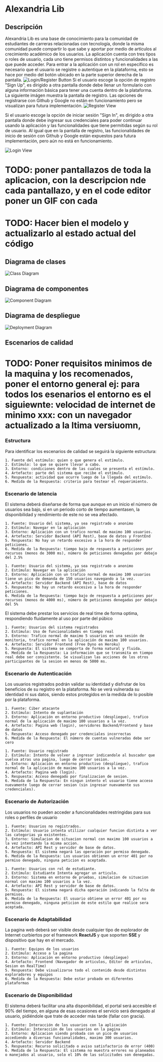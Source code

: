 # Alexandria Lib
## Descripción
Alexandria Lib es una base de conocimiento para la comunidad de estudiantes de carreras relacionadas con tecnología, donde la misma comunidad puede compartir lo que sabe y aportar por medio de artículos al crecimiento académico  de los usuarios.
La aplicación cuenta con tres tipos o roles de usuario, cada uno tiene permisos distintos y funcionalidades a las que puede acceder. Para entrar a la aplicación con un rol en específico es necesario que el usuario se registre o autentique en la plataforma, esto se hace por medio del botón ubicado en la parte superior derecha de la pantalla.
  ![](https://raw.githubusercontent.com/alexandrialib/Alexandria/master/Images/1.png "Login/Register Button")
Si el usuario escoge la opción de registro "Sign Up", es dirigido a otra pantalla donde debe llenar un formulario con alguna información básica para tener una cuenta dentro de la plataforma. La siguiente imágen muestra la pantalla de registro. Las opciones de registrarse con Github y Google no están en funcionamiento pero se visualizan para futura implementación.
![](https://raw.githubusercontent.com/alexandrialib/Alexandria/master/Images/2.png "Register View")

Si el usuario escoge la opción de iniciar sesión "Sign In", es dirigido a otra pantalla donde debe ingresar sus credenciales para poder continuar usando la aplicación y las funcionalidades que tiene permitidas según su rol de usuario. Al igual que en la pantalla de registro, las funcionalidades de inicio de sesión con Github y Google están expuestos para futura implementación, pero aún no está en funcionamiento.

![](https://raw.githubusercontent.com/alexandrialib/Alexandria/master/Images/3.png "Login View")

 # TODO: poner pantallazos de toda la aplicacion, con la descripcion nde cada pantallazo, y en el code editor poner un GIF con cada 

# TODO: Hacer bien el modelo y actualizarlo al estado actual del código
## Diagrama de clases
![](https://raw.githubusercontent.com/alexandrialib/Alexandria/master/Images/ClassDiagram.png "Class Diagram")
## Diagrama de componentes
![](https://raw.githubusercontent.com/alexandrialib/Alexandria/master/Images/ComponentDiagram.png "Component Diagram")
## Diagrama de despliegue
![](https://raw.githubusercontent.com/alexandrialib/Alexandria/master/Images/DeploymentDiagram.png "Deployment Diagram")
## Escenarios de calidad
# TODO: Poner requisitos minimos de la maquina y los recomenados, poner el entorno general ej: para todos los esenarios el entorno es el siguiewnte: velocidad de internet de minimo xxx: con un navegador actualizado a la ltima versiuomn, 
### Estructura
Para identificar los escenarios de calidad se seguirá la siguiente estructura:

	1. Fuente del estímulo: quien o que genera el estímulo. 
	2. Estímulo: lo que se quiere llevar a cabo.
	3. Entorno: condiciones dentro de las cuales se presenta el estímulo.
	4. Artefacto: parte del sistema que recibe el estímulo.
	5. Respuesta: actividad que ocurre luego de la llegada del estímulo.
	6. Medida de la Respuesta: criterio para testear el requerimiento.
### Escenario de latencia

El sistema deberá diseñarse de forma que aunque en un inicio el número de usuarios sea bajo, si en un periodo corto de tiempo aumentasen, la disponibilidad y rendimiento de este no se vea afectado.

    1. Fuente: Usuario del sistema, ya sea registrado o anonimo
	2. Estímulo: Navegar en la aplicación
	3. Entorno: Aplicación con un trafico normal de maximo 100 usuarios.
	4. Artefacto: Servidor Backend (API Rest), base de datos y FrontEnd
	5. Respuesta: No hay un retardo excesivo a la hora de responder peticiones.
	6. Medida de la Respuesta: tiempo bajo de respuesta a peticiones por recursos (menos de 3000 ms), número de peticiones denegadas por debajo del 2.5%

	1. Fuente: Usuario del sistema, ya sea registrado o anonimo
	2. Estímulo: Navegar en la aplicación
	3. Entorno: Aplicación con un trafico normal de maximo 100 usuarios tiene un pico de demanda de 150 usuarios navegando a la vez.
	4. Artefacto: Servidor Backend (API Rest), base de datos
	5. Respuesta: No hay un retardo excesivo a la hora de responder peticiones.
	6. Medida de la Respuesta: tiempo bajo de respuesta a peticiones por recursos (menos de 4000 ms), número de peticiones denegadas por debajo del 5%

El sistema debe prestar los servicios de real time de forma optima, respondiendo fluidamente al uso por parte del púbico 

	1. Fuente: Usuarios del sistema registrados
	2. Estímulo: Uso de funcionalidades en tiempo real
	3. Entorno: Trafico normal de maximo 5 usuarios en una sesión de monitoria, trafico normal en la aplicación de maximo 100 usuarios.
	4. Artefacto: Servidor Frontend (Free Dyno en Heroku)
	5. Respuesta: El sistema se comporta de forma natural y fluida. 
	6. Medida de la Respuesta: La información que se transmita en tiempo real debe ser consistente. Se visualizan las acciones de los otros participantes de la sesion en menos de 5000 ms.

### Escenario de Autenticación

Los usuarios registrados podrán validar su identidad y disfrutar de los beneficios de su registro en la plataforma. No se verá vulnerada su identidad ni sus datos, siendo estos protegidos en la medida de lo posible por la plataforma.

	1. Fuente: Ciber atacante
	2. Estímulo: Intento de suplantación
	3. Entorno: Aplicación en entorno productivo (despliegue), trafico normal de la aplicación de maximo 100 usuarios a la vez.
	4. Artefacto: Pagina web (login), servidores Backend/Frontend y base de datos
	5. Respuesta: Acceso denegado por credenciales incorrectas
	6. Medida de la Respuesta: El número de cuentas vulneradas debe ser cero

    1. Fuente: Usuario registrado
	2. Estímulo: Intento de volver a ingresar indicandole al buscador que vuelva atras una pagina, luego de cerrar sesion. 
	3. Entorno: Aplicación en entorno productivo (despliegue), trafico normal de la aplicación de maximo 100 usuarios a la vez.
	4. Artefacto: Pagina web (login).
	5. Respuesta: Acceso denegado por finalizacion de sesion.
	6. Medida de la Respuesta: En ningun intento el usuario tiene acceso nuevamente luego de cerrar sesion (sin ingresar nuevamente sus credenciales).


### Escenario de Autorización
	
Los usuarios no pueden acceder a funcionalidades restringidas para sus roles o perfiles de usuario

    1. Fuente: Usuarios no registrados.
	2. Estímulo: Usuario intenta utilizar cualquier funcion distinta a ver las categorias ya existentes.
	3. Entorno: Simulacion de situacion normal con maximo 100 usuarios a la vez intentando la misma accion.
	4. Artefacto: API Rest y servidor de base de datos.
	5. Respuesta: El sistema negará las operación por permiso denegado.
	6. Medida de la Respuesta: Los usuarios obtienen un error 401 por no permiso denegado, ninguna peticion es aceptada.

	1. Fuente: Usuarios con rol de estudiante.
	2. Estímulo: Estudiante Intenta agregar un articulo.
	3. Entorno: Sistema en entorno de pruebas, simulacion de situacion normal con maximo 100 usuarios a la vez.
	4. Artefacto: API Rest y servidor de base de datos.
	5. Respuesta: El sistema negará dicha operación indicando la falta de permisos.
	6. Medida de la Respuesta: El usuario obtiene un error 401 por no permiso denegado, ninguna peticion de este estilo que realice sera aceptada.


### Escenario de Adaptabilidad

La pagina web deberá ser visible desde cualquier tipo de explorador de Internet curbiertos por el framework **ReactJS** y que soporten **SSE** y dispositivo que hay en el mercado.

	1. Fuente: Equipos de los usuarios
	2. Estímulo: Acceso a la pagina
	3. Entorno: Aplicación en entorno productivo (despliegue)
	4. Artefacto: Frontend (Navegador de articulos, Editor de articulos, Sesion en RealTime)
	5. Respuesta: Debe visualizarse todo el contenido desde distintos exploradores y equipos
	6. Medida de la Respuesta: Debe estar probado en diferentes plataformas

### Escenario de Disponibilidad
El sistema deberá facilitar una alta disponibilidad, el portal será accesible el 90% del tiempo, en alguna de esas ocasiones el servicio será denegado al usuario, pidiéndole que trate de acceder más tarde (fallar con gracia).

	1. Fuente: Interacción de los usuarios con la aplicación
	2. Estímulo: Interacción de los usuarios en la pagina
	3. Entorno: Aplicacion siendo probada con un pico de usuarios accediendo a diversas funcionalidades, maximo 300 usuarios.
	4. Artefacto: Servidor Backend
	5. Respuesta: Recurso solicitado o aviso satisfactorio de error (400)
	6. Medida de la Respuesta: El sistema no muestra errores no planeados o manejados al usuario, solo el 10% de las solicitudes son denegadas.

